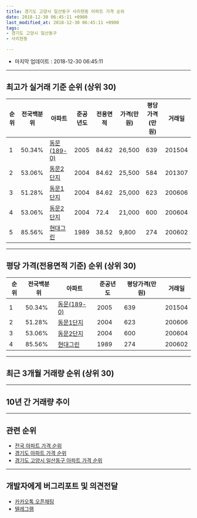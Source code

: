 ```yaml
---
title: 경기도 고양시 일산동구 사리현동 아파트 가격 순위
date: 2018-12-30 06:45:11 +0900
last_modified_at: 2018-12-30 06:45:11 +0900
tags:
- 경기도 고양시 일산동구
- 사리현동

---
```


* 마지막 업데이트 : 2018-12-30 06:45:11

---

## 최고가 실거래 기준 순위 (상위 30)


|순위|전국백분위|아파트|준공년도|전용면적|가격(만원)|평당가격(만원)|거래일|
|---|---|---|---|---|---|---|---|
|1|50.34%|[동문(189-0)](https://search.naver.com/search.naver?query=%EA%B2%BD%EA%B8%B0%EB%8F%84+%EA%B3%A0%EC%96%91%EC%8B%9C+%EC%9D%BC%EC%82%B0%EB%8F%99%EA%B5%AC+%EC%82%AC%EB%A6%AC%ED%98%84%EB%8F%99+%EB%8F%99%EB%AC%B8%28189-0%29)|2005|84.62|26,500|639|201504|
|2|53.06%|[동문2단지](https://search.naver.com/search.naver?query=%EA%B2%BD%EA%B8%B0%EB%8F%84+%EA%B3%A0%EC%96%91%EC%8B%9C+%EC%9D%BC%EC%82%B0%EB%8F%99%EA%B5%AC+%EC%82%AC%EB%A6%AC%ED%98%84%EB%8F%99+%EB%8F%99%EB%AC%B82%EB%8B%A8%EC%A7%80)|2004|84.62|25,500|584|201307|
|3|51.28%|[동문1단지](https://search.naver.com/search.naver?query=%EA%B2%BD%EA%B8%B0%EB%8F%84+%EA%B3%A0%EC%96%91%EC%8B%9C+%EC%9D%BC%EC%82%B0%EB%8F%99%EA%B5%AC+%EC%82%AC%EB%A6%AC%ED%98%84%EB%8F%99+%EB%8F%99%EB%AC%B81%EB%8B%A8%EC%A7%80)|2004|84.62|25,000|623|200606|
|4|53.06%|[동문2단지](https://search.naver.com/search.naver?query=%EA%B2%BD%EA%B8%B0%EB%8F%84+%EA%B3%A0%EC%96%91%EC%8B%9C+%EC%9D%BC%EC%82%B0%EB%8F%99%EA%B5%AC+%EC%82%AC%EB%A6%AC%ED%98%84%EB%8F%99+%EB%8F%99%EB%AC%B82%EB%8B%A8%EC%A7%80)|2004|72.4|21,000|600|200604|
|5|85.56%|[현대그린](https://search.naver.com/search.naver?query=%EA%B2%BD%EA%B8%B0%EB%8F%84+%EA%B3%A0%EC%96%91%EC%8B%9C+%EC%9D%BC%EC%82%B0%EB%8F%99%EA%B5%AC+%EC%82%AC%EB%A6%AC%ED%98%84%EB%8F%99+%ED%98%84%EB%8C%80%EA%B7%B8%EB%A6%B0)|1989|38.52|9,800|274|200602|


---

## 평당 가격(전용면적 기준) 순위 (상위 30)


|순위|전국백분위|아파트|준공년도|평당가격(만원)|거래일|
|---|---|---|---|---|---|
|1|50.34%|[동문(189-0)](https://search.naver.com/search.naver?query=%EA%B2%BD%EA%B8%B0%EB%8F%84+%EA%B3%A0%EC%96%91%EC%8B%9C+%EC%9D%BC%EC%82%B0%EB%8F%99%EA%B5%AC+%EC%82%AC%EB%A6%AC%ED%98%84%EB%8F%99+%EB%8F%99%EB%AC%B8%28189-0%29)|2005|639|201504|
|2|51.28%|[동문1단지](https://search.naver.com/search.naver?query=%EA%B2%BD%EA%B8%B0%EB%8F%84+%EA%B3%A0%EC%96%91%EC%8B%9C+%EC%9D%BC%EC%82%B0%EB%8F%99%EA%B5%AC+%EC%82%AC%EB%A6%AC%ED%98%84%EB%8F%99+%EB%8F%99%EB%AC%B81%EB%8B%A8%EC%A7%80)|2004|623|200606|
|3|53.06%|[동문2단지](https://search.naver.com/search.naver?query=%EA%B2%BD%EA%B8%B0%EB%8F%84+%EA%B3%A0%EC%96%91%EC%8B%9C+%EC%9D%BC%EC%82%B0%EB%8F%99%EA%B5%AC+%EC%82%AC%EB%A6%AC%ED%98%84%EB%8F%99+%EB%8F%99%EB%AC%B82%EB%8B%A8%EC%A7%80)|2004|600|200604|
|4|85.56%|[현대그린](https://search.naver.com/search.naver?query=%EA%B2%BD%EA%B8%B0%EB%8F%84+%EA%B3%A0%EC%96%91%EC%8B%9C+%EC%9D%BC%EC%82%B0%EB%8F%99%EA%B5%AC+%EC%82%AC%EB%A6%AC%ED%98%84%EB%8F%99+%ED%98%84%EB%8C%80%EA%B7%B8%EB%A6%B0)|1989|274|200602|


---

## 최근 3개월 거래량 순위 (상위 30)


<div style="width:100%;">
    <canvas id="deal_count_ranking" height="250"></canvas>
</div>


<script>
new Chart(document.getElementById("deal_count_ranking"), {
    type: 'horizontalBar',
    data: {
        labels: ['동문2단지', '동문(189-0)', '현대그린', '동문1단지'],
        datasets: [{
            label: '실거래 수',
            data: [2, 2, 1, 1],
            borderColor: "rgba(255, 0, 128, 1)",
            backgroundColor: "rgba(255, 0, 128, 0.5)",
            fill: false,
        }]
    },
    options: {
        responsive: true,
        title: {
            display: true,
            text: '최근 3개월 거래량 순위'
        },
        tooltips: {
            mode: 'index',
            intersect: false,
            callbacks: {
                title: function(tooltipItems, data) {
                    return "실거래 수:";
                },
                label: function(tooltipItem, data) {
                    return data.labels[tooltipItem.index] + ": " + tooltipItem.xLabel;
                }
            }
        },
        hover: {
            mode: 'nearest',
            intersect: true
        },
        scales: {
            xAxes: [{
                display: true,
                scaleLabel: {
                    display: true,
                    labelString: '실거래 수'
                },
                ticks: {
                    suggestedMin: 0,
                }
            }],
            yAxes: [{
                display: true,
                ticks: {
                    autoSkip: false,
                    callback: function(value, index, values) {
                        if (value.length > 15)
                            return value.substr(0, 13) + "...";
                        else
                            return value;
                    }
                },
                scaleLabel: {
                    display: false,
                }
            }]
        }
    }
});

</script>


---

## 10년 간 거래량 추이


<div style="width:100%;">
    <canvas id="deal_progress" height="250"></canvas>
</div>

<script>
new Chart(document.getElementById("deal_progress"), {
    type: 'line',
    data: {
        labels: ['200812','200901','200902','200903','200904','200905','200906','200907','200908','200909','200910','200911','200912','201001','201002','201003','201004','201005','201006','201007','201008','201009','201010','201011','201012','201101','201102','201103','201104','201105','201106','201107','201108','201109','201110','201111','201112','201201','201202','201203','201204','201205','201206','201207','201208','201209','201210','201211','201212','201301','201302','201303','201304','201305','201306','201307','201308','201309','201310','201311','201312','201401','201402','201403','201404','201405','201406','201407','201408','201409','201410','201411','201412','201501','201502','201503','201504','201505','201506','201507','201508','201509','201510','201511','201512','201601','201602','201603','201604','201605','201606','201607','201608','201609','201610','201611','201612','201701','201702','201703','201704','201705','201706','201707','201708','201709','201710','201711','201712','201801','201802','201803','201804','201805','201806','201807','201808','201809','201810','201811','201812'],
        datasets: [{
            label: '실거래 수',
            pointRadius: 1,
            data: [0, 2, 5, 2, 3, 4, 2, 7, 7, 2, 7, 3, 2, 3, 2, 2, 1, 4, 3, 1, 1, 2, 1, 2, 2, 7, 9, 3, 2, 3, 0, 7, 6, 6, 1, 2, 2, 3, 3, 6, 1, 4, 2, 3, 2, 4, 7, 4, 2, 4, 5, 9, 12, 3, 5, 6, 7, 6, 11, 2, 5, 3, 9, 12, 9, 7, 13, 10, 11, 6, 7, 5, 9, 5, 7, 8, 13, 19, 10, 15, 8, 17, 7, 16, 5, 6, 5, 16, 10, 9, 6, 10, 9, 8, 10, 6, 6, 3, 8, 11, 4, 11, 8, 10, 7, 9, 0, 4, 4, 5, 5, 7, 5, 9, 1, 2, 6, 7, 4, 1, 1],
            borderColor: "rgba(255, 201, 14, 1)",
            backgroundColor: "rgba(255, 201, 14, 0.5)",
            fill: true,
        }]
    },
    options: {
        responsive: true,
        title: {
            display: true,
            text: '10년간 거래량 추이'
        },
        tooltips: {
            mode: 'index',
            intersect: false,
        },
        hover: {
            mode: 'nearest',
            intersect: true
        },
        scales: {
            xAxes: [{
                display: true,
                scaleLabel: {
                    display: true,
                    labelString: '년/월'
                }
            }],
            yAxes: [{
                display: true,
                ticks: {
                    suggestedMin: 0,
                },
                scaleLabel: {
                    display: true,
                    labelString: '실거래 수'
                }
            }]
        }
    }
});

</script>


---

## 관련 순위

- [전국 아파트 가격 순위](https://inasie.github.io/apt-ranking/전국)
- [경기도 아파트 가격 순위](https://inasie.github.io/apt-ranking/경기도)
- [경기도 고양시 일산동구 아파트 가격 순위](https://inasie.github.io/apt-ranking/경기도-고양시-일산동구)


---

## 개발자에게 버그리포트 및 의견전달

- [카카오톡 오픈채팅](https://open.kakao.com/o/gLJUAP4)
- [텔레그램](https://t.me/inasie)

